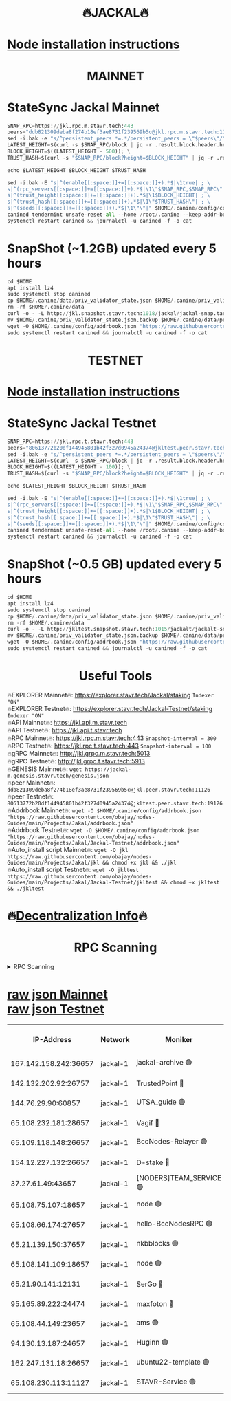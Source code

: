 <h1 align="center"> 🔥JACKAL🔥</h1>

[Node installation instructions](https://github.com/obajay/nodes-Guides/tree/main/Projects/Jakal)
=

<h1 align="center"> MAINNET</h1>

# StateSync Jackal Mainnet
```python
SNAP_RPC=https://jkl.rpc.m.stavr.tech:443
peers="ddb821309deba8f274b18ef3ae8731f239569b5c@jkl.rpc.m.stavr.tech:11126"
sed -i.bak -e "s/^persistent_peers *=.*/persistent_peers = \"$peers\"/" $HOME/.canine/config/config.toml
LATEST_HEIGHT=$(curl -s $SNAP_RPC/block | jq -r .result.block.header.height); \
BLOCK_HEIGHT=$((LATEST_HEIGHT - 500)); \
TRUST_HASH=$(curl -s "$SNAP_RPC/block?height=$BLOCK_HEIGHT" | jq -r .result.block_id.hash)

echo $LATEST_HEIGHT $BLOCK_HEIGHT $TRUST_HASH

sed -i.bak -E "s|^(enable[[:space:]]+=[[:space:]]+).*$|\1true| ; \
s|^(rpc_servers[[:space:]]+=[[:space:]]+).*$|\1\"$SNAP_RPC,$SNAP_RPC\"| ; \
s|^(trust_height[[:space:]]+=[[:space:]]+).*$|\1$BLOCK_HEIGHT| ; \
s|^(trust_hash[[:space:]]+=[[:space:]]+).*$|\1\"$TRUST_HASH\"| ; \
s|^(seeds[[:space:]]+=[[:space:]]+).*$|\1\"\"|" $HOME/.canine/config/config.toml
canined tendermint unsafe-reset-all --home /root/.canine --keep-addr-book
systemctl restart canined && journalctl -u canined -f -o cat
```
# SnapShot (~1.2GB) updated every 5 hours
```python
cd $HOME
apt install lz4
sudo systemctl stop canined
cp $HOME/.canine/data/priv_validator_state.json $HOME/.canine/priv_validator_state.json.backup
rm -rf $HOME/.canine/data
curl -o - -L http://jkl.snapshot.stavr.tech:1018/jackal/jackal-snap.tar.lz4 | lz4 -c -d - | tar -x -C $HOME/.canine --strip-components 2
mv $HOME/.canine/priv_validator_state.json.backup $HOME/.canine/data/priv_validator_state.json
wget -O $HOME/.canine/config/addrbook.json "https://raw.githubusercontent.com/obajay/nodes-Guides/main/Projects/Jakal/addrbook.json"
sudo systemctl restart canined && journalctl -u canined -f -o cat
```

<h1 align="center"> TESTNET</h1>

[Node installation instructions](https://github.com/obajay/nodes-Guides/tree/main/Projects/Jakal/Jackal-Testnet)
=

# StateSync Jackal Testnet
```python
SNAP_RPC=https://jkl.rpc.t.stavr.tech:443
peers="80613772b20df144945801b42f327d0945a24374@jkltest.peer.stavr.tech:19126"
sed -i.bak -e "s/^persistent_peers *=.*/persistent_peers = \"$peers\"/" $HOME/.canine/config/config.toml
LATEST_HEIGHT=$(curl -s $SNAP_RPC/block | jq -r .result.block.header.height); \
BLOCK_HEIGHT=$((LATEST_HEIGHT - 100)); \
TRUST_HASH=$(curl -s "$SNAP_RPC/block?height=$BLOCK_HEIGHT" | jq -r .result.block_id.hash)

echo $LATEST_HEIGHT $BLOCK_HEIGHT $TRUST_HASH

sed -i.bak -E "s|^(enable[[:space:]]+=[[:space:]]+).*$|\1true| ; \
s|^(rpc_servers[[:space:]]+=[[:space:]]+).*$|\1\"$SNAP_RPC,$SNAP_RPC\"| ; \
s|^(trust_height[[:space:]]+=[[:space:]]+).*$|\1$BLOCK_HEIGHT| ; \
s|^(trust_hash[[:space:]]+=[[:space:]]+).*$|\1\"$TRUST_HASH\"| ; \
s|^(seeds[[:space:]]+=[[:space:]]+).*$|\1\"\"|" $HOME/.canine/config/config.toml
canined tendermint unsafe-reset-all --home /root/.canine --keep-addr-book
systemctl restart canined && journalctl -u canined -f -o cat
```
# SnapShot (~0.5 GB) updated every 5 hours
```python
cd $HOME
apt install lz4
sudo systemctl stop canined
cp $HOME/.canine/data/priv_validator_state.json $HOME/.canine/priv_validator_state.json.backup
rm -rf $HOME/.canine/data
curl -o - -L http://jkltest.snapshot.stavr.tech:1015/jackalt/jackalt-snap.tar.lz4 | lz4 -c -d - | tar -x -C $HOME/.canine --strip-components 2
mv $HOME/.canine/priv_validator_state.json.backup $HOME/.canine/data/priv_validator_state.json
wget -O $HOME/.canine/config/addrbook.json "https://raw.githubusercontent.com/obajay/nodes-Guides/main/Projects/Jakal/Jackal-Testnet/addrbook.json"
sudo systemctl restart canined && journalctl -u canined -f -o cat
```

 <h1 align="center"> Useful Tools</h1>

🔥EXPLORER Mainnet🔥:      https://explorer.stavr.tech/Jackal/staking		        `Indexer "ON"` \
🔥EXPLORER Testnet🔥:      https://explorer.stavr.tech/Jackal-Testnet/staking     `Indexer "ON"` \
🔥API Mainnet🔥: 			 		 https://jkl.api.m.stavr.tech \
🔥API Testnet🔥: 			 		 https://jkl.api.t.stavr.tech \
🔥RPC Mainnet🔥:           https://jkl.rpc.m.stavr.tech:443              `Snapshot-interval = 300` \
🔥RPC Testnet🔥:           https://jkl.rpc.t.stavr.tech:443              `Snapshot-interval = 100` \
🔥gRPC Mainnet🔥:          http://jkl.grpc.m.stavr.tech:5013 \
🔥gRPC Testnet🔥:          http://jkl.grpc.t.stavr.tech:5913 \
🔥GENESIS Mainnet🔥:    `wget https://jackal-m.genesis.stavr.tech/genesis.json` \
🔥peer Mainnet🔥:					 `ddb821309deba8f274b18ef3ae8731f239569b5c@jkl.peer.stavr.tech:11126` \
🔥peer Testnet🔥:					 `80613772b20df144945801b42f327d0945a24374@jkltest.peer.stavr.tech:19126` \
🔥Addrbook Mainnet🔥:    ```wget -O $HOME/.canine/config/addrbook.json "https://raw.githubusercontent.com/obajay/nodes-Guides/main/Projects/Jakal/addrbook.json"``` \
🔥Addrbook Testnet🔥:    ```wget -O $HOME/.canine/config/addrbook.json "https://raw.githubusercontent.com/obajay/nodes-Guides/main/Projects/Jakal/Jackal-Testnet/addrbook.json"``` \
🔥Auto_install script Mainnet🔥: ```wget -O jkl https://raw.githubusercontent.com/obajay/nodes-Guides/main/Projects/Jakal/jkl && chmod +x jkl && ./jkl``` \
🔥Auto_install script Testnet🔥: ```wget -O jkltest https://raw.githubusercontent.com/obajay/nodes-Guides/main/Projects/Jakal/Jackal-Testnet/jkltest && chmod +x jkltest && ./jkltest```

🔥[Decentralization Info](https://github.com/obajay/StateSync-snapshots/tree/main/Projects/Jackal/Decentralization)🔥
=

<h1 align="center"> RPC Scanning</h1>

<details>
<summary>RPC Scanning</summary>

<h2 align="center"> We scan nodes in real time every 4 hours. And we provide the final result of RPC endpoints.
We cannot influence the operation of these nodes in any way. </h2>


```python
If Voting Power is higher than 0 --> then the Node is a validator of the network and may be subject to attack and be a potential threat to the chain.
```
```python
We marked such validators with a red symbol
```

</details>

[raw json Mainnet](https://rpc-check.jaclalm.stavr.tech/jaclalm/rpc-jaclalm-result.json) \
[raw json Testnet](https://github.com/obajay/StateSync-snapshots/tree/main/Projects/Jackal/Rpc-Check-Testnet)
=

<table><tr><th>IP-Address</th><th>Network</th><th>Moniker</th><th>Latest Block Height</th><th>Earliest Block Height</th><th>Catching Up</th><th>Tx Index</th><th>Voting Power</th><th>Scan Time</th></tr><tr><td>167.142.158.242:36657</td><td>jackal-1</td><td>jackal-archive 🟢</td><td>6756764</td><td>2770293</td><td>False</td><td>on</td><td>0</td><td>2024-03-06T05:59:00.012677131UTC</td></tr><tr><td>142.132.202.92:26757</td><td>jackal-1</td><td>TrustedPoint 🔴</td><td>6756756</td><td>6129401</td><td>False</td><td>on</td><td>291937</td><td>2024-03-06T05:58:14.294961700UTC</td></tr><tr><td>144.76.29.90:60857</td><td>jackal-1</td><td>UTSA_guide 🟢</td><td>6756761</td><td>6280001</td><td>False</td><td>on</td><td>0</td><td>2024-03-06T05:58:46.466315439UTC</td></tr><tr><td>65.108.232.181:28657</td><td>jackal-1</td><td>Vagif 🔴</td><td>6756762</td><td>6462201</td><td>False</td><td>off</td><td>60003</td><td>2024-03-06T05:58:51.189970506UTC</td></tr><tr><td>65.109.118.148:26657</td><td>jackal-1</td><td>BccNodes-Relayer 🟢</td><td>6687138</td><td>6489001</td><td>False</td><td>on</td><td>0</td><td>2024-03-06T05:58:44.237947486UTC</td></tr><tr><td>154.12.227.132:26657</td><td>jackal-1</td><td>D-stake 🔴</td><td>6756754</td><td>6591001</td><td>False</td><td>off</td><td>130261</td><td>2024-03-06T05:58:00.785995813UTC</td></tr><tr><td>37.27.61.49:43657</td><td>jackal-1</td><td>[NODERS]TEAM_SERVICE 🟢</td><td>6756753</td><td>6591201</td><td>False</td><td>on</td><td>0</td><td>2024-03-06T05:57:58.027373864UTC</td></tr><tr><td>65.108.75.107:18657</td><td>jackal-1</td><td>node 🟢</td><td>6756759</td><td>6616732</td><td>False</td><td>on</td><td>0</td><td>2024-03-06T05:58:33.748642475UTC</td></tr><tr><td>65.108.66.174:27657</td><td>jackal-1</td><td>hello-BccNodesRPC 🟢</td><td>6756761</td><td>6628401</td><td>False</td><td>on</td><td>0</td><td>2024-03-06T05:58:46.750352906UTC</td></tr><tr><td>65.21.139.150:37657</td><td>jackal-1</td><td>nkbblocks 🟢</td><td>6756755</td><td>6639001</td><td>False</td><td>on</td><td>0</td><td>2024-03-06T05:58:09.606789152UTC</td></tr><tr><td>65.108.141.109:18657</td><td>jackal-1</td><td>node 🟢</td><td>6756754</td><td>6643057</td><td>False</td><td>on</td><td>0</td><td>2024-03-06T05:58:03.182083077UTC</td></tr><tr><td>65.21.90.141:12131</td><td>jackal-1</td><td>SerGo 🔴</td><td>6756755</td><td>6656755</td><td>False</td><td>off</td><td>51100</td><td>2024-03-06T05:58:09.914995092UTC</td></tr><tr><td>95.165.89.222:24474</td><td>jackal-1</td><td>maxfoton 🔴</td><td>6756762</td><td>6656762</td><td>False</td><td>off</td><td>117971</td><td>2024-03-06T05:58:51.599274921UTC</td></tr><tr><td>65.108.44.149:23657</td><td>jackal-1</td><td>ams 🟢</td><td>6756762</td><td>6672643</td><td>False</td><td>on</td><td>0</td><td>2024-03-06T05:58:51.896554750UTC</td></tr><tr><td>94.130.13.187:24657</td><td>jackal-1</td><td>Huginn 🟢</td><td>6756764</td><td>6707772</td><td>False</td><td>on</td><td>0</td><td>2024-03-06T05:59:02.302532501UTC</td></tr><tr><td>162.247.131.18:26657</td><td>jackal-1</td><td>ubuntu22-template 🟢</td><td>6756758</td><td>6746827</td><td>False</td><td>off</td><td>0</td><td>2024-03-06T05:58:27.262990037UTC</td></tr><tr><td>65.108.230.113:11127</td><td>jackal-1</td><td>STAVR-Service 🟢</td><td>6756762</td><td>6754401</td><td>False</td><td>on</td><td>0</td><td>2024-03-06T05:58:52.212352931UTC</td></tr></table>
